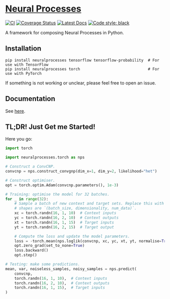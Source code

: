 # [Neural Processes](http://github.com/wesselb/neuralprocesses)

[![CI](https://github.com/wesselb/neuralprocesses/workflows/CI/badge.svg)](https://github.com/wesselb/neuralprocesses/actions?query=workflow%3ACI)
[![Coverage Status](https://coveralls.io/repos/github/wesselb/neuralprocesses/badge.svg?branch=main)](https://coveralls.io/github/wesselb/neuralprocesses?branch=master)
[![Latest Docs](https://img.shields.io/badge/docs-latest-blue.svg)](https://wesselb.github.io/neuralprocesses)
[![Code style: black](https://img.shields.io/badge/code%20style-black-000000.svg)](https://github.com/psf/black)

A framework for composing Neural Processes in Python.

## Installation

```
pip install neuralprocesses tensorflow tensorflow-probability  # For use with TensorFlow
pip install neuralprocesses torch                              # For use with PyTorch
```

If something is not working or unclear, please feel free to open an issue.

## Documentation

See [here](https://wesselb.github.io/neuralprocesses).

## TL;DR! Just Get me Started!

Here you go:

```python
import torch

import neuralprocesses.torch as nps

# Construct a ConvCNP.
convcnp = nps.construct_convgnp(dim_x=1, dim_y=2, likelihood="het")

# Construct optimiser.
opt = torch.optim.Adam(convcnp.parameters(), 1e-3)

# Training: optimise the model for 32 batches.
for _ in range(32):
    # Sample a batch of new context and target sets. Replace this with your data. The
    # shapes are `(batch_size, dimensionality, num_data)`.
    xc = torch.randn(16, 1, 10)  # Context inputs
    yc = torch.randn(16, 2, 10)  # Context outputs
    xt = torch.randn(16, 1, 15)  # Target inputs
    yt = torch.randn(16, 2, 15)  # Target output

    # Compute the loss and update the model parameters.
    loss = -torch.mean(nps.loglik(convcnp, xc, yc, xt, yt, normalise=True))
    opt.zero_grad(set_to_none=True)
    loss.backward()
    opt.step()

# Testing: make some predictions.
mean, var, noiseless_samples, noisy_samples = nps.predict(
    convcnp,
    torch.randn(16, 1, 10),  # Context inputs
    torch.randn(16, 2, 10),  # Context outputs
    torch.randn(16, 1, 15),  # Target inputs
)
```
